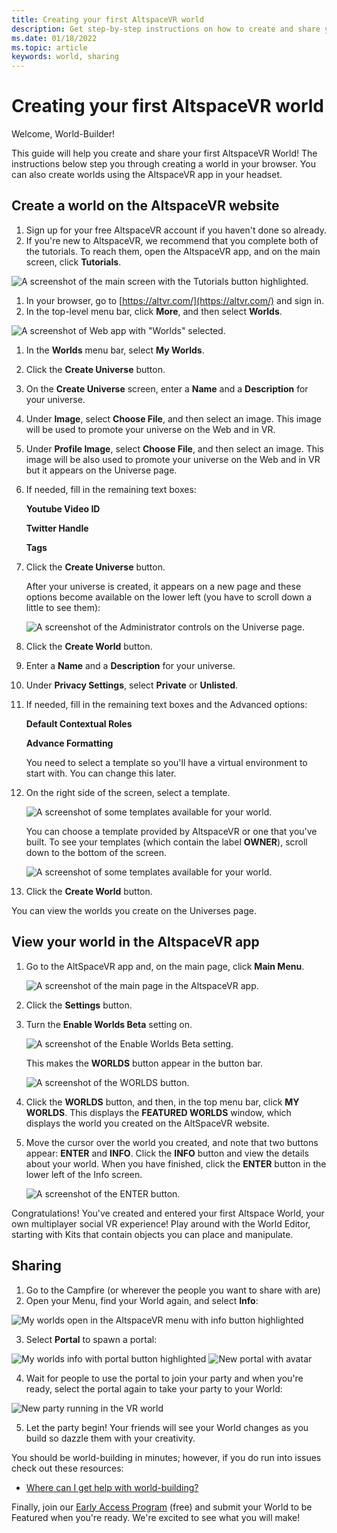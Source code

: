 ```yaml
---
title: Creating your first AltspaceVR world
description: Get step-by-step instructions on how to create and share your AltspaceVR worlds with the world.
ms.date: 01/18/2022
ms.topic: article
keywords: world, sharing
---
```


# Creating your first AltspaceVR world

Welcome, World-Builder!

This guide will help you create and share your first AltspaceVR World! The instructions below step you through creating a world in your browser. You can also create worlds using the AltspaceVR app in your headset.

## Create a world on the AltspaceVR website

1. Sign up for your free AltspaceVR account if you haven't done so already.
1. If you're new to AltspaceVR, we recommend that you complete both of the tutorials. To reach them, open the AltspaceVR app, and on the main screen, click **Tutorials**.

![A screenshot of the main screen with the Tutorials button highlighted.](images/001-tutorials.png)

1. In your browser, go to [https://altvr.com/](https://altvr.com/) and sign in.
1. In the top-level menu bar, click **More**, and then select **Worlds**.

![A screenshot of Web app with "Worlds" selected.](images/002-worlds.png)

1. In the **Worlds** menu bar, select **My Worlds**.
1. Click the **Create Universe** button.
1. On the **Create Universe** screen, enter a **Name** and a **Description** for your universe.
1. Under **Image**, select **Choose File**, and then select an image. This image will be used to promote your universe on the Web and in VR.
1. Under **Profile Image**, select **Choose File**, and then select an image. This image will be also used to promote your universe on the Web and in VR but it appears on the Universe page.
1. If needed, fill in the remaining text boxes:

    **Youtube Video ID**

    **Twitter Handle**

    **Tags**

1. Click the **Create Universe** button.

    After your universe is created, it appears on a new page and these options become available on the lower left (you have to scroll down a little to see them):

    ![A screenshot of the Administrator controls on the Universe page.](images/003-admin-controls.png)

1. Click the **Create World** button.
1. Enter a **Name** and a **Description** for your universe.
1. Under **Privacy Settings**, select **Private** or **Unlisted**.<!-- Need more info on this. -->
1. If needed, fill in the remaining text boxes and the Advanced options:

    **Default Contextual Roles**

    **Advance Formatting**

    You need to select a template so you'll have a virtual environment to start with. You can change this later.

1. On the right side of the screen, select a template.

    ![A screenshot of some templates available for your world.](images/004-templates.png)

    You can choose a template provided by AltspaceVR or one that you've built. To see your templates (which contain the label **OWNER**), scroll down to the bottom of the screen.

    ![A screenshot of some templates available for your world.](images/005-custom-templates.png)

1. Click the **Create World** button.

You can view the worlds you create on the Universes page.

## View your world in the AltspaceVR app

1. Go to the AltSpaceVR app and, on the main page, click **Main Menu**.

    ![A screenshot of the main page in the AltspaceVR app.](images/006-main-page.png)

1. Click the **Settings** button.
1. Turn the **Enable Worlds Beta** setting on.

    ![A screenshot of the Enable Worlds Beta setting.](images/007-enable-worlds-beta.png)

    This makes the **WORLDS** button appear in the button bar.

    ![A screenshot of the WORLDS button.](images/008-worlds-button.png)

1. Click the **WORLDS** button, and then, in the top menu bar, click **MY WORLDS**. This displays the **FEATURED WORLDS** window, which displays the world you created on the AltSpaceVR website.
1. Move the cursor over the world you created, and note that two buttons appear: **ENTER** and **INFO**. Click the **INFO** button and view the details about your world. When you have finished, click the **ENTER** button in the lower left of the Info screen.

    ![A screenshot of the ENTER button.](images/009-enter-button.png)

Congratulations! You've created and entered your first Altspace World, your own multiplayer social VR experience! Play around with the World Editor, starting with Kits that contain objects you can place and manipulate.

## Sharing

1. Go to the Campfire (or wherever the people you want to share with are)
2. Open your Menu, find your World again, and select **Info**:

![My worlds open in the AltspaceVR menu with info button highlighted](images/world-building-img-03.png)

3. Select **Portal** to spawn a portal:

![My worlds info with portal button highlighted](images/world-building-img-04.png)
![New portal with avatar](images/world-building-img-05.png)

4. Wait for people to use the portal to join your party and when you're ready, select the portal again to take your party to your World:

![New party running in the VR world](images/world-building-img-06.png)

5. Let the party begin! Your friends will see your World changes as you build so dazzle them with your creativity.

You should be world-building in minutes; however, if you do run into issues check out these resources:
* [Where can I get help with world-building?](getting-help.md)

Finally, join our [Early Access Program](early-access.md) (free) and submit your World to be Featured when you're ready. We're excited to see what you will make!